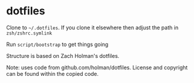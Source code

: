 # dotfiles

Clone to `~/.dotfiles`. If you clone it elsewhere then adjust the path in `zsh/zshrc.symlink`

Run `script/bootstrap` to get things going

Structure is based on Zach Holman's dotfiles.

Note: uses code from github.com/holman/dotfiles. License and copyright can be found within the copied code.
